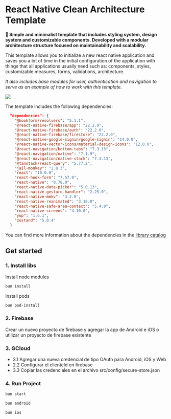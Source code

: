# React Native Clean Architecture Template

**👾 Simple and minimalist template that includes styling system, design system and customizable components. Developed with a modular architecture structure focused on maintainability and scalability.**

This template allows you to initialize a new react native application and saves you a lot of time in the initial configuration of the application with things that all applications usually need such as: components, styles, customizable measures, forms, validations, architecture.

_It also includes base modules for user, authentication and navigation to serve as an example of how to work with this template._

![](https://firebasestorage.googleapis.com/v0/b/mi-barbershop-dev.firebasestorage.app/o/PUBLIC%2FMenu.png?alt=media&token=976cac37-e429-447e-aa45-990e7a1ec458)

The template includes the following dependencies:

```json
  "dependencies": {
    "@hookform/resolvers": "5.1.1",
    "@react-native-firebase/app": "22.2.0",
    "@react-native-firebase/auth": "22.2.0",
    "@react-native-firebase/firestore": "22.2.0",
    "@react-native-google-signin/google-signin": "14.0.0",
    "@react-native-vector-icons/material-design-icons": "12.0.0",
    "@react-navigation/bottom-tabs": "7.3.13",
    "@react-navigation/native": "7.1.9",
    "@react-navigation/native-stack": "7.3.13",
    "@tanstack/react-query": "5.77.2",
    "jail-monkey": "2.8.3",
    "react": "19.0.0",
    "react-hook-form": "7.57.0",
    "react-native": "0.78.0",
    "react-native-date-picker": "5.0.13",
    "react-native-gesture-handler": "2.25.0",
    "react-native-mmkv": "3.2.0",
    "react-native-reanimated": "3.18.0",
    "react-native-safe-area-context": "5.4.0",
    "react-native-screens": "4.10.0",
    "yup": "1.6.1",
    "zustand": "5.0.4"
  }
```

You can find more information about the dependencies in the [library catalog](https://crisangera.github.io/react-native-clean-architecture-docs/docs/libs)

## Get started

### 1. Install libs

Install node modules

```bash
bun install
```

Install pods

```bash
bun pod-install
```

### 2. Firebase

Crear un nuevo proyecto de firebase y agregar la app de Android e iOS o utilizar un proyecto de firebase existente

### 3. GCloud

- 3.1 Agregar una nueva credencial de tipo OAuth para Android, iOS y Web
- 2.2 Configurar el clienteId en firebase
- 3.3 Copiar las credenciales en el archivo src/config/secure-store.json

### 4. Run Project

```bash
bun start
```

```bash
bun android
```

```bash
bun ios
```
